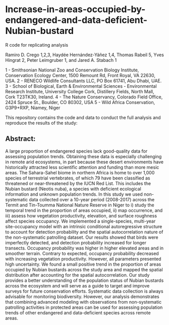 # Increase-in-areas-occupied-by-endangered-and-data-deficient-Nubian-bustard

R code for replicating analysis


Ramiro D. Crego 1,2,3, Haydée Hernández-Yáñez 1,4, Thomas Rabeil 5, Yves Hingrat 2, Peter Leimgruber 1, and Jared A. Stabach 1

1 - Smithsonian National Zoo and Conservation Biology Institute, Conservation Ecology Center, 1500 Remount Rd, Front Royal, VA 22630, USA.
2 - RENECO Wildlife Consultants LLC, PO Box 61741, Abu Dhabi, UAE.
3 - School of Biological, Earth & Environmental Sciences - Environmental Research Institute, University College Cork, Distillery Fields, North Mall, Cork T23TK30, Ireland.
4 - The Nature Conservancy, Colorado Field Office, 2424 Spruce St., Boulder, CO 80302, USA
5 - Wild Africa Conservation, G3P9+RXP, Niamey, Niger

This repository contains the code and data to conduct the full analysis and reproduce the results of the study:

## Abstract:

A large proportion of endangered species lack good-quality data for assessing population trends. Obtaining these data is especially challenging in remote arid ecosystems, in part because these desert environments have historically attracted less scientific attention and funding than more mesic areas. The Sahara-Sahel biome in northern Africa is home to over 1,000 species of terrestrial vertebrates, of which 79 have been classified as threatened or near-threatened by the IUCN Red List. This includes the Nubian bustard (Neotis nuba), a species with deficient ecological information and unknown population trends. In this study we used non-systematic data collected over a 10-year period (2008-2017) across the Termit and Tin-Toumma National Nature Reserve in Niger to i) study the temporal trend in the proportion of areas occupied, ii) map occurrence, and iii) assess how vegetation productivity, elevation, and surface roughness affect species occupancy. We implemented a single-species, multi-year site-occupancy model with an intrinsic conditional autoregressive structure to account for detection probability and the spatial autocorrelation nature of the non-systematic patrolling dataset. Our results showed that birds were imperfectly detected, and detection probability increased for longer transects. Occupancy probability was higher in higher elevated areas and in smoother terrain. Contrary to expected, occupancy probability decreased with increasing vegetation productivity. However, all parameters presented high uncertainty. We found a small positive trend in the proportion of areas occupied by Nubian bustards across the study area and mapped the spatial distribution after accounting for the spatial autocorrelation. Our study provides a better understanding of the population status of Nubian bustards across the ecosystem and will serve as a guide to target and improve surveys for future conservation efforts. Systematic data collection is always advisable for monitoring biodiversity. However, our analysis demonstrates that combining advanced modeling with observations from non-systematic patrolling activities in protected areas can be used for assessing population trends of other endangered and data-deficient species across remote areas.
